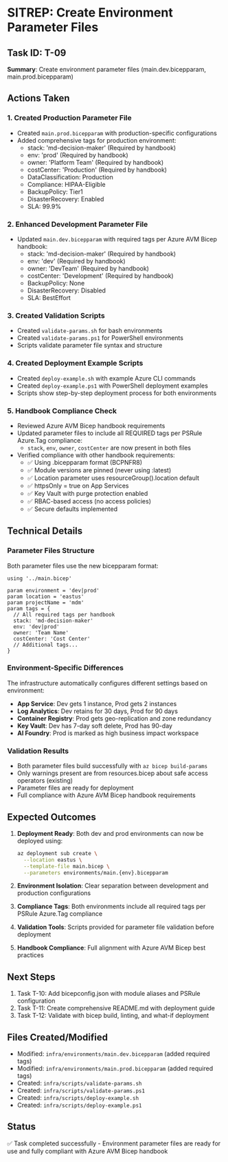# SITREP: Create Environment Parameter Files

## Task ID: T-09
**Summary**: Create environment parameter files (main.dev.bicepparam, main.prod.bicepparam)

## Actions Taken

### 1. Created Production Parameter File
- Created `main.prod.bicepparam` with production-specific configurations
- Added comprehensive tags for production environment:
  - stack: 'md-decision-maker' (Required by handbook)
  - env: 'prod' (Required by handbook)
  - owner: 'Platform Team' (Required by handbook)
  - costCenter: 'Production' (Required by handbook)
  - DataClassification: Production
  - Compliance: HIPAA-Eligible
  - BackupPolicy: Tier1
  - DisasterRecovery: Enabled
  - SLA: 99.9%

### 2. Enhanced Development Parameter File
- Updated `main.dev.bicepparam` with required tags per Azure AVM Bicep handbook:
  - stack: 'md-decision-maker' (Required by handbook)
  - env: 'dev' (Required by handbook)
  - owner: 'DevTeam' (Required by handbook)
  - costCenter: 'Development' (Required by handbook)
  - BackupPolicy: None
  - DisasterRecovery: Disabled
  - SLA: BestEffort

### 3. Created Validation Scripts
- Created `validate-params.sh` for bash environments
- Created `validate-params.ps1` for PowerShell environments
- Scripts validate parameter file syntax and structure

### 4. Created Deployment Example Scripts
- Created `deploy-example.sh` with example Azure CLI commands
- Created `deploy-example.ps1` with PowerShell deployment examples
- Scripts show step-by-step deployment process for both environments

### 5. Handbook Compliance Check
- Reviewed Azure AVM Bicep handbook requirements
- Updated parameter files to include all REQUIRED tags per PSRule Azure.Tag compliance:
  - `stack`, `env`, `owner`, `costCenter` are now present in both files
- Verified compliance with other handbook requirements:
  - ✅ Using .bicepparam format (BCPNFR8)
  - ✅ Module versions are pinned (never using :latest)
  - ✅ Location parameter uses resourceGroup().location default
  - ✅ httpsOnly = true on App Services
  - ✅ Key Vault with purge protection enabled
  - ✅ RBAC-based access (no access policies)
  - ✅ Secure defaults implemented

## Technical Details

### Parameter Files Structure
Both parameter files use the new bicepparam format:
```bicep
using '../main.bicep'

param environment = 'dev|prod'
param location = 'eastus'
param projectName = 'mdm'
param tags = { 
  // All required tags per handbook
  stack: 'md-decision-maker'
  env: 'dev|prod'
  owner: 'Team Name'
  costCenter: 'Cost Center'
  // Additional tags...
}
```

### Environment-Specific Differences
The infrastructure automatically configures different settings based on environment:
- **App Service**: Dev gets 1 instance, Prod gets 2 instances
- **Log Analytics**: Dev retains for 30 days, Prod for 90 days
- **Container Registry**: Prod gets geo-replication and zone redundancy
- **Key Vault**: Dev has 7-day soft delete, Prod has 90-day
- **AI Foundry**: Prod is marked as high business impact workspace

### Validation Results
- Both parameter files build successfully with `az bicep build-params`
- Only warnings present are from resources.bicep about safe access operators (existing)
- Parameter files are ready for deployment
- Full compliance with Azure AVM Bicep handbook requirements

## Expected Outcomes

1. **Deployment Ready**: Both dev and prod environments can now be deployed using:
   ```bash
   az deployment sub create \
     --location eastus \
     --template-file main.bicep \
     --parameters environments/main.{env}.bicepparam
   ```

2. **Environment Isolation**: Clear separation between development and production configurations

3. **Compliance Tags**: Both environments include all required tags per PSRule Azure.Tag compliance

4. **Validation Tools**: Scripts provided for parameter file validation before deployment

5. **Handbook Compliance**: Full alignment with Azure AVM Bicep best practices

## Next Steps

1. Task T-10: Add bicepconfig.json with module aliases and PSRule configuration
2. Task T-11: Create comprehensive README.md with deployment guide
3. Task T-12: Validate with bicep build, linting, and what-if deployment

## Files Created/Modified
- Modified: `infra/environments/main.dev.bicepparam` (added required tags)
- Modified: `infra/environments/main.prod.bicepparam` (added required tags)
- Created: `infra/scripts/validate-params.sh`
- Created: `infra/scripts/validate-params.ps1`
- Created: `infra/scripts/deploy-example.sh`
- Created: `infra/scripts/deploy-example.ps1`

## Status
✅ Task completed successfully - Environment parameter files are ready for use and fully compliant with Azure AVM Bicep handbook

